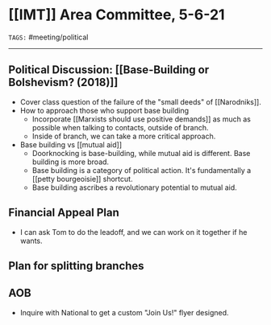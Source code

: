 # [[IMT]] Area Committee, 5-6-21
`TAGS:` #meeting/political 

---
## Political Discussion: [[Base-Building or Bolshevism? (2018)]]
- Cover class question of the failure of the "small deeds" of [[Narodniks]].
- How to approach those who support base building
	- Incorporate [[Marxists should use positive demands]] as much as possible when talking to contacts, outside of branch.
	- Inside of branch, we can take a more critical approach.
- Base building vs [[mutual aid]]
	- Doorknocking is base-building, while mutual aid is different. Base building is more broad.
	- Base building is a category of political action. It's fundamentally a [[petty bourgeoisie]] shortcut. 
	- Base building ascribes a revolutionary potential to mutual aid. 

## Financial Appeal Plan
- I can ask Tom to do the leadoff, and we can work on it together if he wants. 

## Plan for splitting branches

## AOB
- Inquire with National to get a custom "Join Us!" flyer designed.